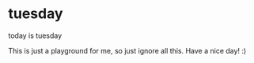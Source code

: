 # tuesday
today is tuesday

This is just a playground for me, so just ignore all this. Have a nice day! :)
